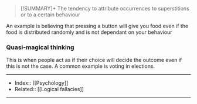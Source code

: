 > [!SUMMARY]+
> The tendency to attribute occurrences to superstitions or to a certain behaviour

An example is believing that pressing a button will give you food even if the food is distributed randomly and is not dependant on your behaviour

### Quasi-magical thinking
This is when people act as if their choice will decide the outcome even if this is not the case. A common example is voting in elections.

---
- Index:: [[Psychology]]
- Related:: [[Logical fallacies]] 
---